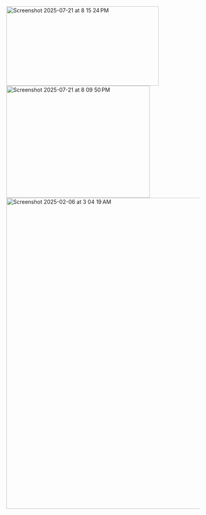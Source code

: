 <div class="center">
<img width="397" height="207" alt="Screenshot 2025-07-21 at 8 15 24 PM" src="https://github.com/user-attachments/assets/1e02b444-6b3a-4b4c-857b-39c7e20cb4db" />
<img width="374" height="292" alt="Screenshot 2025-07-21 at 8 09 50 PM" src="https://github.com/user-attachments/assets/6251791e-31d0-4c83-827d-08bafb68c498" />


</div>

<img width="1440" height="811" alt="Screenshot 2025-02-06 at 3 04 19 AM" src="https://github.com/user-attachments/assets/a92154ee-0173-4012-88ba-f232b5a4439d" />
